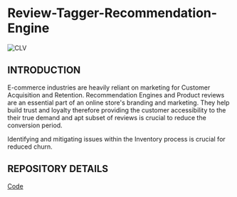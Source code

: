 # Review-Tagger-Recommendation-Engine
![CLV](https://cdn-images-1.medium.com/max/800/1*t870WiCzb-5zkLuGjDuDAA.png)

## INTRODUCTION
E-commerce industries are heavily reliant on marketing for Customer Acquisition and Retention. Recommendation Engines and Product reviews are an essential part of an online store's branding and marketing. They help build trust and loyalty therefore providing the customer accessibility to the their true demand and apt subset of reviews is crucial to reduce the conversion period. 

Identifying and mitigating issues within the Inventory process is crucial for reduced churn.

## REPOSITORY DETAILS
[Code](https://github.com/palakh/Review-Tagger-Recommendation-Engine/tree/main/Code)
